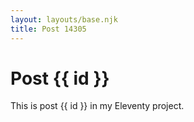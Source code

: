 ```yaml
---
layout: layouts/base.njk
title: Post 14305
---
```


# Post {{ id }}

This is post {{ id }} in my Eleventy project.
